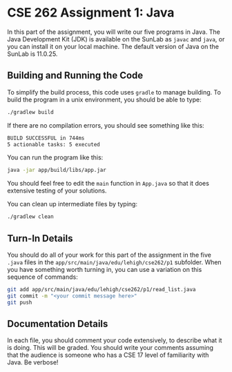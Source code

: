 # CSE 262 Assignment 1: Java

In this part of the assignment, you will write our five programs in Java. The
Java Development Kit (JDK) is available on the SunLab as `javac` and `java`,
or you can install it on your local machine.  The default version of Java on
the SunLab is 11.0.25.

## Building and Running the Code

To simplify the build process, this code uses `gradle` to manage building.
To build the program in a unix environment, you should be able to type:

```bash
./gradlew build
```

If there are no compilation errors, you should see something like this:

```bash
BUILD SUCCESSFUL in 744ms
5 actionable tasks: 5 executed
```

You can run the program like this:

```bash
java -jar app/build/libs/app.jar
```

You should feel free to edit the `main` function in `App.java` so that it does
extensive testing of your solutions.

You can clean up intermediate files by typing:

```bash
./gradlew clean
```

## Turn-In Details

You should do all of your work for this part of the assignment in the five
`.java` files in the `app/src/main/java/edu/lehigh/cse262/p1` subfolder.
When you have something worth turning in, you can use a variation on this
sequence of commands:

```bash
git add app/src/main/java/edu/lehigh/cse262/p1/read_list.java
git commit -m "<your commit message here>"
git push
```

## Documentation Details

In each file, you should comment your code extensively, to describe what it
is doing.  This will be graded.  You should write your comments assuming that
the audience is someone who has a CSE 17 level of familiarity with Java.  Be
verbose!
